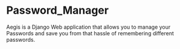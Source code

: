 # Password_Manager
Aegis is a Django Web application that allows you to manage your Passwords and save you from that hassle of remembering different passwords.
